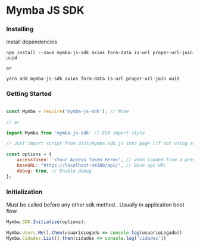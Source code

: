 # Mymba JS SDK

### Installing

Install dependencies

```
npm install --save mymba-js-sdk axios form-data is-url proper-url-join uuid

or

yarn add mymba-js-sdk axios form-data is-url proper-url-join uuid
```

### Getting Started

```javascript

const Mymba = require('mymba-js-sdk'); // Node

// or 

import Mymba from 'mymba-js-sdk' // ES6 import style

// Just import script from dist/Mymba.sdk.js into page (if not using any js builder)

```

```javascript
const options = {
    accessToken: '<Your Access Token Here>', // when loaded from a previous user section
    baseURL: "https://localhost:44380/api/", // Base api URL
    debug: true, // Enable debug
};
```

### Initialization

Must be called before any other sdk method.. Usually in application boot flow.

```javascript
Mymba.SDK.Initialize(options);

Mymba.Users.Me().then(usuarioLogado => console.log(usuarioLogado))
Mymba.Cidades.List().then(cidades => console.log('cidades'))
```